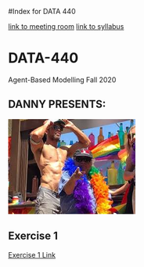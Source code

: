 #Index for DATA 440

[link to meeting room](https://cwm.zoom.us/j/6999715042?_x_zm_rtaid=sm_ons-fQPKBpirxRbg64A.1598029224952.753e36e3a479f07c6022e9bd6d047235&_x_zm_rhtaid=241#success)
[link to syllabus](https://tyler-frazier.github.io/agent_based_modeling/)
# DATA-440
Agent-Based Modelling Fall 2020

## DANNY PRESENTS:
![](Danny1.jpg)

## Exercise 1
[Exercise 1 Link](Exercise1.md)
